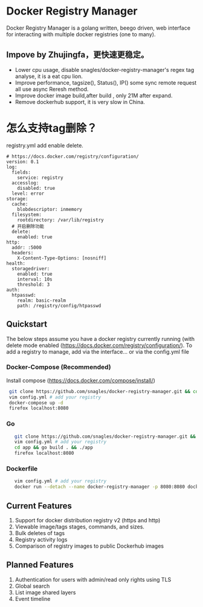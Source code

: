 
# Docker Registry Manager 

Docker Registry Manager is a golang written, beego driven, web interface for interacting with multiple docker registries (one to many).

## Impove by Zhujingfa，更快速更稳定。

- Lower cpu usage, disable snagles/docker-registry-manager's regex tag analyse, it is a eat cpu lion.
- Improve performance, tagsize(), Status(), IP() some sync remote request all use async Reresh method.
- Improve docker image build,after build , only 21M after expand.
- Remove dockerhub support, it is very slow in China.

# 怎么支持tag删除？

registry.yml add enable delete.
```
# https://docs.docker.com/registry/configuration/
version: 0.1
log:
  fields:
    service: registry
  accesslog:
    disabled: true
  level: error
storage:
  cache:
    blobdescriptor: inmemory
  filesystem:
    rootdirectory: /var/lib/registry
  # 开启删除功能
  delete:
    enabled: true
http:
  addr: :5000
  headers:
    X-Content-Type-Options: [nosniff]
health:
  storagedriver:
    enabled: true
    interval: 10s
    threshold: 3
auth:
  htpasswd:
    realm: basic-realm
    path: /registry/config/htpasswd
```

## Quickstart
 The below steps assume you have a docker registry currently running (with delete mode enabled (https://docs.docker.com/registry/configuration/). To add a registry to manage, add via the interface... or via the config.yml file


### Docker-Compose (Recommended)
 Install compose (https://docs.docker.com/compose/install/)

```bash
 git clone https://github.com/snagles/docker-registry-manager.git && cd docker-registry-manager
 vim config.yml # add your registry
 docker-compose up -d
 firefox localhost:8080
  ```

### Go
 ```bash
    git clone https://github.com/snagles/docker-registry-manager.git && cd docker-registry-manager
    vim config.yml # add your registry
    cd app && go build . && ./app
    firefox localhost:8080
 ```

### Dockerfile
 ```bash
    vim config.yml # add your registry
    docker run --detach --name docker-registry-manager -p 8080:8080 docker-registry-manager
 ```

## Current Features
 1. Support for docker distribution registry v2 (https and http)
 2. Viewable image/tags stages, commands, and sizes.
 3. Bulk deletes of tags
 4. Registry activity logs
 5. Comparison of registry images to public Dockerhub images

## Planned Features
 1. Authentication for users with admin/read only rights using TLS
 2. Global search
 3. List image shared layers
 4. Event timeline
